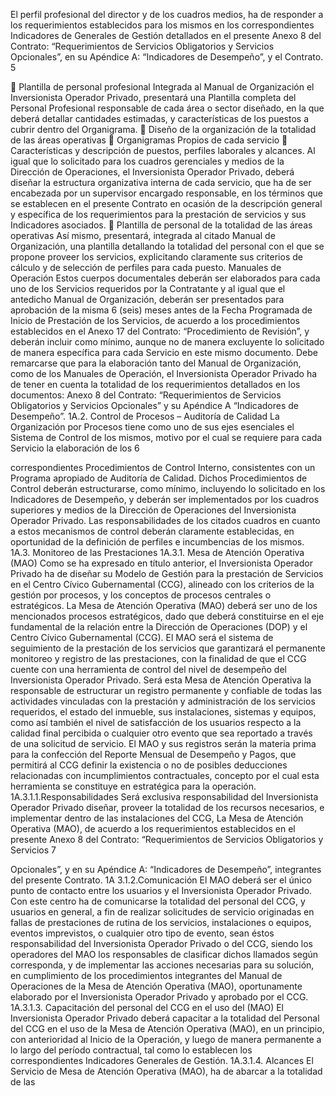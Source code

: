El perfil profesional del director y de los cuadros medios, ha de responder a los
requerimientos establecidos para los mismos en los correspondientes Indicadores de
Generales de Gestión detallados en el presente Anexo 8 del Contrato: “Requerimientos
de Servicios Obligatorios y Servicios Opcionales”, en su Apéndice A: “Indicadores de
Desempeño”, y el Contrato.
5

 Plantilla de personal profesional
Integrada al Manual de Organización el Inversionista Operador Privado, presentará una
Plantilla completa del Personal Profesional responsable de cada área o sector diseñado, en
la que deberá detallar cantidades estimadas, y características de los puestos a cubrir dentro
del Organigrama.
 Diseño de la organización de la totalidad de las áreas operativas
 Organigramas Propios de cada servicio
 Características y descripción de puestos, perfiles laborales y
alcances.
Al igual que lo solicitado para los cuadros gerenciales y medios de la Dirección de
Operaciones, el Inversionista Operador Privado, deberá diseñar la estructura organizativa
interna de cada servicio, que ha de ser encabezada por un supervisor encargado
responsable, en los términos que se establecen en el presente Contrato en ocasión de la
descripción general y específica de los requerimientos para la prestación de servicios y sus
Indicadores asociados.
 Plantilla de personal de la totalidad de las áreas operativas
Así mismo, presentará, integrada al citado Manual de Organización, una plantilla detallando
la totalidad del personal con el que se propone proveer los servicios, explicitando claramente
sus criterios de cálculo y de selección de perfiles para cada puesto.
Manuales de Operación
Estos cuerpos documentales deberán ser elaborados para cada uno de los Servicios
requeridos por la Contratante y al igual que el antedicho Manual de Organización, deberán
ser presentados para aprobación de la misma 6 (seis) meses antes de la Fecha Programada
de Inicio de Prestación de los Servicios, de acuerdo a los procedimientos establecidos en el
Anexo 17 del Contrato: “Procedimiento de Revisión”, y deberán incluir como mínimo,
aunque no de manera excluyente lo solicitado de manera específica para cada Servicio en
este mismo documento.
Debe remarcarse que para la elaboración tanto del Manual de Organización, como de los
Manuales de Operación, el Inversionista Operador Privado ha de tener en cuenta la totalidad
de los requerimientos detallados en los documentos: Anexo 8 del Contrato:
“Requerimientos de Servicios Obligatorios y Servicios Opcionales” y su Apéndice A
“Indicadores de Desempeño”.
1A.2. Control de Procesos – Auditoría de Calidad
La Organización por Procesos tiene como uno de sus ejes esenciales el Sistema de Control
de los mismos, motivo por el cual se requiere para cada Servicio la elaboración de los
6

correspondientes Procedimientos de Control Interno, consistentes con un Programa
apropiado de Auditoría de Calidad.
Dichos Procedimientos de Control deberán estructurarse, como mínimo, incluyendo lo
solicitado en los Indicadores de Desempeño, y deberán ser implementados por los cuadros
superiores y medios de la Dirección de Operaciones del Inversionista Operador Privado.
Las responsabilidades de los citados cuadros en cuanto a estos mecanismos de control
deberán claramente establecidas, en oportunidad de la definición de perfiles e incumbencias
de los mismos.
1A.3. Monitoreo de las Prestaciones
1A.3.1. Mesa de Atención Operativa (MAO)
Como se ha expresado en título anterior, el Inversionista Operador Privado ha de diseñar su
Modelo de Gestión para la prestación de Servicios en el Centro Cívico Gubernamental
(CCG), alineado con los criterios de la gestión por procesos, y los conceptos de procesos
centrales o estratégicos.
La Mesa de Atención Operativa (MAO) deberá ser uno de los mencionados procesos
estratégicos, dado que deberá constituirse en el eje fundamental de la relación entre la
Dirección de Operaciones (DOP) y el Centro Cívico Gubernamental (CCG).
El MAO será el sistema de seguimiento de la prestación de los servicios que garantizará el
permanente monitoreo y registro de las prestaciones, con la finalidad de que el CCG cuente
con una herramienta de control del nivel de desempeño del Inversionista Operador Privado.
Será esta Mesa de Atención Operativa la responsable de estructurar un registro permanente
y confiable de todas las actividades vinculadas con la prestación y administración de los
servicios requeridos, el estado del inmueble, sus instalaciones, sistemas y equipos, como
así también el nivel de satisfacción de los usuarios respecto a la calidad final percibida o
cualquier otro evento que sea reportado a través de una solicitud de servicio.
El MAO y sus registros serán la materia prima para la confección del Reporte Mensual de
Desempeño y Pagos, que permitirá al CCG definir la existencia o no de posibles
deducciones relacionadas con incumplimientos contractuales, concepto por el cual esta
herramienta se constituye en estratégica para la operación.
1A.3.1.1.Responsabilidades
Será exclusiva responsabilidad del Inversionista Operador Privado diseñar, proveer la
totalidad de los recursos necesarios, e implementar dentro de las instalaciones del CCG, La
Mesa de Atención Operativa (MAO), de acuerdo a los requerimientos establecidos en el
presente Anexo 8 del Contrato: “Requerimientos de Servicios Obligatorios y Servicios
7

Opcionales”, y en su Apéndice A: “Indicadores de Desempeño”, integrantes del
presente Contrato.
1A 3.1.2.Comunicación
El MAO deberá ser el único punto de contacto entre los usuarios y el Inversionista Operador
Privado. Con este centro ha de comunicarse la totalidad del personal del CCG, y usuarios en
general, a fin de realizar solicitudes de servicio originadas en fallas de prestaciones de rutina
de los servicios, instalaciones o equipos, eventos imprevistos, o cualquier otro tipo de
evento, sean éstos responsabilidad del Inversionista Operador Privado o del CCG, siendo
los operadores del MAO los responsables de clasificar dichos llamados según corresponda,
y de implementar las acciones necesarias para su solución, en cumplimiento de los
procedimientos integrantes del Manual de Operaciones de la Mesa de Atención Operativa
(MAO), oportunamente elaborado por el Inversionista Operador Privado y aprobado por el
CCG.
1A.3.1.3. Capacitación del personal del CCG en el uso del (MAO)
El Inversionista Operador Privado deberá capacitar a la totalidad del Personal del CCG en el
uso de la Mesa de Atención Operativa (MAO), en un principio, con anterioridad al Inicio de la
Operación, y luego de manera permanente a lo largo del período contractual, tal como lo
establecen los correspondientes Indicadores Generales de Gestión.
1A.3.1.4. Alcances
El Servicio de Mesa de Atención Operativa (MAO), ha de abarcar a la totalidad de las
